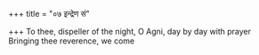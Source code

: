 +++
title = "०७ इन्द्रेण सं"

+++
To thee, dispeller of the night, O Agni, day by day with prayer  
   Bringing thee reverence, we come